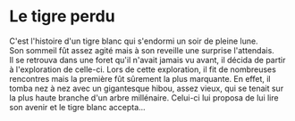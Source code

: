 # Le tigre perdu

C'est l'histoire d'un tigre blanc qui s'endormi un soir de pleine lune.  
Son sommeil fût assez agité mais à son reveille une surprise l'attendais.  
Il se retrouva dans une foret qu'il n'avait jamais vu avant, il décida de partir à l'exploration de celle-ci. Lors de cette exploration, il fit de nombreuses rencontres mais la première fût sûrement la plus marquante. En effet, il tomba nez à nez avec un gigantesque hibou, assez vieux, qui se tenait sur la plus haute branche d'un arbre millénaire. Celui-ci lui proposa de lui lire son avenir et le tigre blanc accepta...
